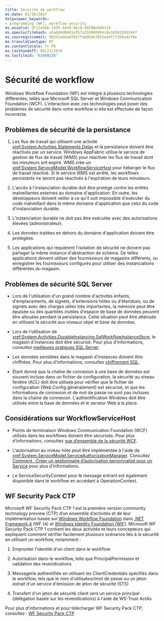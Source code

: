 ```yaml
---
title: Sécurité de workflow
ms.date: 03/30/2017
helpviewer_keywords:
- programming [WF], workflow security
ms.assetid: d712a566-f435-44c0-b8c0-49298e84b114
ms.openlocfilehash: a5a8d4d0d41efb7a255080994c8e18302d302447
ms.sourcegitcommit: 9b552addadfb57fab0b9e7852ed4f1f1b8a42f8e
ms.translationtype: HT
ms.contentlocale: fr-FR
ms.lasthandoff: 04/23/2019
ms.locfileid: "61669236"
---
```

# <a name="workflow-security"></a>Sécurité de workflow
Windows Workflow Foundation (WF) est intégré à plusieurs technologies différentes, telles que Microsoft SQL Server et Windows Communication Foundation (WCF). L'interaction avec ces technologies peut poser des problèmes de sécurité dans votre workflow si elle est effectuée de façon incorrecte.

## <a name="persistence-security-concerns"></a>Problèmes de sécurité de la persistance

1. Les flux de travail qui utilisent une activité <xref:System.Activities.Statements.Delay> et la persistance doivent être réactivés par un service. Windows AppFabric utilise le service de gestion de flux de travail (WMS) pour réactiver les flux de travail dont les minuteurs ont expiré. WMS crée un <xref:System.ServiceModel.WorkflowServiceHost> pour héberger le flux de travail réactivé. Si le service WMS est arrêté, les workflows persistants ne seront pas réactivés à l'expiration de leurs minuteurs.

2. L'accès à l'instanciation durable doit être protégé contre les entités malveillantes externes au domaine d'application. En outre, les développeurs doivent veiller à ce qu'il soit impossible d'exécuter du code malveillant dans le même domaine d'application que celui du code d'instanciation durable.

3. L'instanciation durable ne doit pas être exécutée avec des autorisations élevées (administrateur).

4. Les données traitées en dehors du domaine d'application doivent être protégées.

5. Les applications qui requièrent l'isolation de sécurité ne doivent pas partager la même instance d'abstraction de schéma. De telles applications doivent utiliser des fournisseurs de magasins différents, ou enregistrer les fournisseurs configurés pour utiliser des instanciations différentes du magasin.

## <a name="sql-server-security-concerns"></a>Problèmes de sécurité SQL Server

- Lors de l'utilisation d'un grand nombre d'activités enfants, d'emplacements, de signets, d'extensions hôtes ou d'étendues, ou de signets avec des charges utiles très importantes, la mémoire peut être épuisée ou des quantités inutiles d'espace de base de données peuvent être allouées pendant la persistance. Cette situation peut être atténuée en utilisant la sécurité aux niveaux objet et base de données.

- Lors de l'utilisation de <xref:System.Activities.DurableInstancing.SqlWorkflowInstanceStore>, le magasin d'instances doit être sécurisé. Pour plus d’informations, consultez [meilleures pratiques SQL Server](https://go.microsoft.com/fwlink/?LinkId=164972).

- Les données sensibles dans le magasin d'instances doivent être chiffrées. Pour plus d’informations, consultez [chiffrement SQL](https://go.microsoft.com/fwlink/?LinkId=164976).

- Étant donné que la chaîne de connexion à une base de données est souvent incluse dans un fichier de configuration, la sécurité au niveau fenêtre (ACL) doit être utilisée pour vérifier que le fichier de configuration (Web.Config généralement) est sécurisé, et que les informations de connexion et de mot de passe ne sont pas incluses dans la chaîne de connexion. L'authentification Windows doit être utilisée entre la base de données et le serveur Web à la place.

## <a name="considerations-for-workflowservicehost"></a>Considérations sur WorkflowServiceHost

- Points de terminaison Windows Communication Foundation (WCF) utilisés dans les workflows doivent être sécurisés. Pour plus d’informations, consultez [vue d’ensemble de la sécurité WCF](https://go.microsoft.com/fwlink/?LinkID=164975).

- L'autorisation au niveau hôte peut être implémentée à l'aide de <xref:System.ServiceModel.ServiceAuthorizationManager>. Consultez [Comment : Créer un gestionnaire d’autorisation personnalisé pour un Service](https://go.microsoft.com/fwlink/?LinkId=192228) pour plus d’informations.

- Le ServiceSecurityContext pour le message entrant est également disponible dans le workflow en accédant à OperationContext.

## <a name="wf-security-pack-ctp"></a>WF Security Pack CTP
 Microsoft WF Security Pack CTP 1 est la première version community technology preview (CTP) d’un ensemble d’activités et de leur implémentation basée sur [Windows Workflow Foundation](index.md) dans [.NET Framework 4](https://docs.microsoft.com/previous-versions/dotnet/netframework-4.0/w0x726c2(v=vs.100)) (WF (4) et [Windows Identity Foundation (WIF)](../security/index.md).  Microsoft WF Security Pack CTP 1 contient les deux activités et leurs concepteurs qui expliquent comment vérifier facilement plusieurs scénarios liés à la sécurité en utilisant un workflow, notamment :

1. Emprunter l'identité d'un client dans le workflow

2. Autorisation dans-le workflow, telle que PrincipalPermission et validation des revendications

3. Messagerie authentifiée en utilisant les ClientCredentials spécifiés dans le workflow, tels que le nom d'utilisateur/mot de passe ou un jeton extrait d'un service d'émission de jeton de sécurité (STS)

4. Transfert d'un jeton de sécurité client vers un service principal (délégation basée sur les revendications) à l'aide de WS-Trust ActAs

Pour plus d’informations et pour télécharger WF Security Pack CTP, consultez : [WF Security Pack CTP](https://archive.codeplex.com/?p=wf)